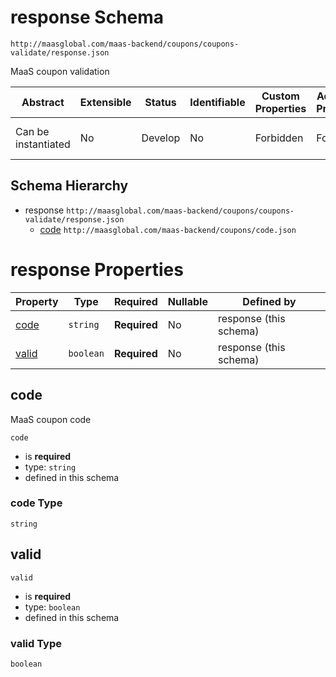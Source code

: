 # response Schema

```
http://maasglobal.com/maas-backend/coupons/coupons-validate/response.json
```

MaaS coupon validation

| Abstract            | Extensible | Status  | Identifiable | Custom Properties | Additional Properties | Defined In                                                           |
| ------------------- | ---------- | ------- | ------------ | ----------------- | --------------------- | -------------------------------------------------------------------- |
| Can be instantiated | No         | Develop | No           | Forbidden         | Forbidden             | [maas-backend/coupons/coupons-validate/response.json](response.json) |

## Schema Hierarchy

- response `http://maasglobal.com/maas-backend/coupons/coupons-validate/response.json`
  - [code](../code.md) `http://maasglobal.com/maas-backend/coupons/code.json`

# response Properties

| Property        | Type      | Required     | Nullable | Defined by             |
| --------------- | --------- | ------------ | -------- | ---------------------- |
| [code](#code)   | `string`  | **Required** | No       | response (this schema) |
| [valid](#valid) | `boolean` | **Required** | No       | response (this schema) |

## code

MaaS coupon code

`code`

- is **required**
- type: `string`
- defined in this schema

### code Type

`string`

## valid

`valid`

- is **required**
- type: `boolean`
- defined in this schema

### valid Type

`boolean`
